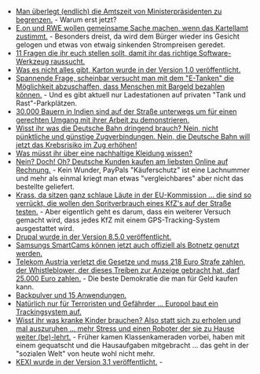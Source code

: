 * [Man überlegt (endlich) die Amtszeit von Ministerpräsidenten zu begrenzen.](https://blog.fefe.de/?ts=a458f863) - Warum erst jetzt?
* [E.on und RWE wollen gemeinsame Sache machen, wenn das Kartellamt zustimmt.](https://blog.fefe.de/?ts=a458f8d8) - Besonders dreist, da wird dem Bürger wieder ins Gesicht gelogen und etwas von etwaig sinkenden Strompreisen geredet.
* [11 Fragen die ihr euch stellen sollt, damit ihr das richtige Software-Werkzeug raussucht.](https://opensource.com/article/18/3/pick-right-technology)
* [Was es nicht alles gibt, Karton wurde in der Version 1.0 veröffentlicht.](https://www.phoronix.com/scan.php?page=news_item&px=Karton-1.0-Released)
* [Spannende Frage, scheinbar versucht man mit dem "E-Tanken" die Möglichkeit abzuschaffen, dass Menschen mit Bargeld bezahlen können.](https://www.heise.de/forum/heise-online/News-Kommentare/E-Mobilitaet-Rund-zehntausend-Ladepunkte-in-Deutschland-offiziell-verfuegbar/Anonymes-E-Tanken-moeglich/posting-32020843/show/) - Und es gibt aktuell nur Ladestationen auf privaten "Tank und Rast"-Parkplätzen.
* [30.000 Bauern in Indien sind auf der Straße unterwegs um für einen gerechten Umgang mit ihrer Arbeit zu demonstrieren.](https://netzfrauen.org/2018/03/12/farmersmarch/)
* [Wisst ihr was die Deutsche Bahn dringend brauch? Nein, nicht pünktliche und günstige Zugverbindungen. Nein, die Deutsche Bahn will jetzt das Krebsrisiko im Zug erhöhen!](https://www.golem.de/news/eigenes-netz-deutsche-bahn-will-eigene-mobilfunkmasten-aufstellen-1803-133289.html)
* [Was müsst ihr über eine nachhaltige Kleidung wissen?](https://www.careelite.de/nachhaltige-mode-fair-trade-kleidung/)
* [Nein? Doch! Oh? Deutsche Kunden kaufen am liebsten Online auf Rechnung.](https://www.heise.de/newsticker/meldung/Verbraucher-kaufen-im-Internet-am-liebsten-auf-Rechnung-3991638.html) - Kein Wunder, PayPals "Käuferschutz" ist eine Lachnummer und mehr als einmal kriegt man etwas "vergleichbares" aber nicht das bestellte geliefert.
* [Krass, da sitzen ganz schlaue Läute in der EU-Kommission ... die sind so verrückt, die wollen den Spritverbrauch eines KfZ's auf der Straße testen.](https://www.heise.de/newsticker/meldung/Kfz-Abgastests-EU-Kommission-will-Spritverbrauch-auf-der-Strasse-messen-3991560.html) - Aber eigentlich geht es darum, dass ein weiterer Versuch gemacht wird, dass jedes KfZ mit einem GPS-Tracking-System ausgestattet wird.
* [Drupal wurde in der Version 8.5.0 veröffentlicht.](https://www.heise.de/newsticker/meldung/Drupal-8-5-0-Besseres-Mediensystem-Workflows-und-PHP-7-2-Unterstuetzung-3991476.html)
* [Samsungs SmartCams können jetzt auch offiziell als Botnetz genutzt werden.](https://www.heise.de/security/meldung/SmartCam-Kritische-Sicherheitsluecken-in-Cloud-Anbindung-von-Samsung-IP-Kameras-3990242.html)
* [Telekom Austria verletzt die Gesetze und muss 218 Euro Strafe zahlen, der Whistleblower, der dieses Treiben zur Anzeige gebracht hat, darf 25.000 Euro zahlen.](https://blog.fefe.de/?ts=a458b0e0) - Die beste Demokratie die man für Geld kaufen kann.
* [Backpulver und 15 Anwendungen.](https://www.smarticular.net/ungewoehnliche-anwendungen-fuer-backpulver/)
* [Natürlich nur für Terroristen und Gefährder ... Europol baut ein Trackingsystem auf.](https://www.heise.de/newsticker/meldung/Europaeische-Polizeibehoerden-wollen-Verdaechtige-grenzueberschreitend-tracken-3991177.html)
* [Wisst ihr was kranke Kinder brauchen? Also statt sich zu erholen und mal auszuruhen ... mehr Stress und einen Roboter der sie zu Hause weiter (be)-lehrt.](https://www.heise.de/newsticker/meldung/Virtuelles-Klassenzimmer-Roboter-helfen-kranken-Kindern-bei-Unterrichtsteilnahme-3990705.html) - Früher kamen Klassenkameraden vorbei, haben mit einem gequatscht und die Hausaufgaben mitgebracht ... das geht in der "sozialen Welt" von heute wohl nicht mehr.
* [KEXI wurde in der Version 3.1 veröffentlicht.](https://www.phoronix.com/scan.php?page=news_item&px=KEXI-3.1-Released) - 
